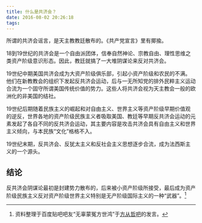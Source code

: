 ```yaml
---
title: 什么是共济会？
date: 2016-08-02 20:26:18
tags: 
---
```


所谓的共济会谣言，是天主教教廷散布的。《共产党宣言》里有揶揄。

18到19世纪的共济会是一个自由派团体，信奉自然神论、宗教自由、理性思维之类资产阶级意识形态。因此，教廷就搞了一大堆阴谋论来反对共济会。

19世纪中期美国共济会成为大资产阶级俱乐部，引起小资产阶级和农民的不满。他们在新教教会的组织下发起反共济会运动，后与一无所知党的排外民粹主义运动合流为一个固守所谓美国传统价值的势力。这些人将共济会视为天主教会一般的欧洲化的非美国的结社。

19世纪后期随着民族主义的崛起和对自由主义、世界主义等资产阶级早期价值观的逆反，世界各地的资产阶级民族主义者吸取美国、教廷等早期反共济会运动的元素发起了各自不同的反共济会运动，其主要内容是攻击共济会具有自由主义和世界主义倾向，与本民族“文化”格格不入。

19世纪末期，反共济会、反犹太主义和反社会主义思想逐步合流，成为法西斯主义的一个源头。

## 结论 ##

反共济会阴谋论最初是封建势力散布的，后来被小资产阶级所接受，最后成为资产阶级民族主义反对资产阶级世界主义特别是无产阶级国际主义的一种“武器”。[^1]


[^1]: 资料整理于百度贴吧吧友“无辜蒙冤方世鸿”于[方从哲吧](http://tieba.baidu.com/p/4704138439)的发言。
